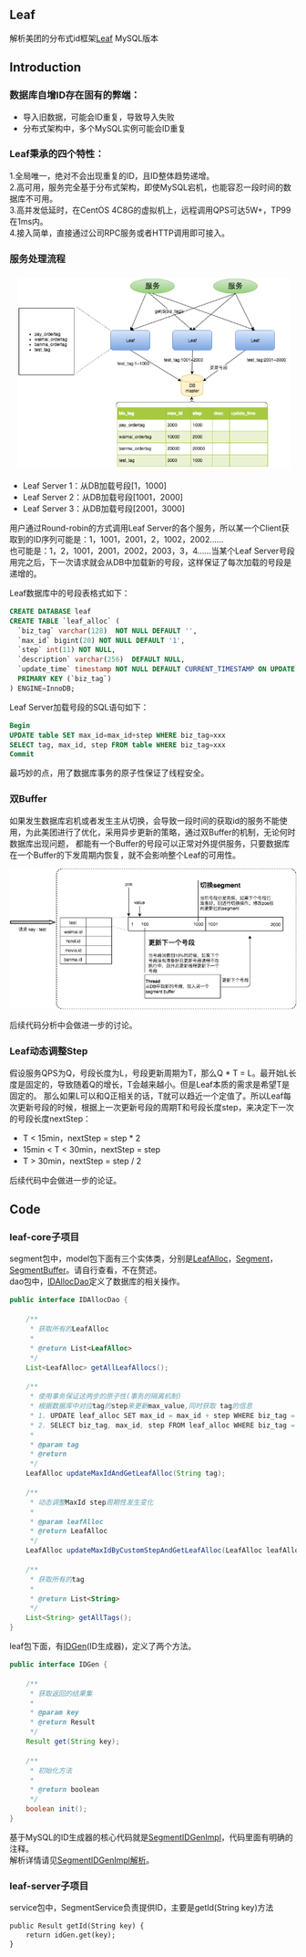## Leaf
解析美团的分布式id框架[Leaf](https://github.com/Meituan-Dianping/Leaf) MySQL版本 

## Introduction
### 数据库自增ID存在固有的弊端：
* 导入旧数据，可能会ID重复，导致导入失败
* 分布式架构中，多个MySQL实例可能会ID重复   

### Leaf秉承的四个特性：
1.全局唯一，绝对不会出现重复的ID，且ID整体趋势递增。  
2.高可用，服务完全基于分布式架构，即使MySQL宕机，也能容忍一段时间的数据库不可用。  
3.高并发低延时，在CentOS 4C8G的虚拟机上，远程调用QPS可达5W+，TP99在1ms内。  
4.接入简单，直接通过公司RPC服务或者HTTP调用即可接入。 

### 服务处理流程
![leaf的处理流程](pics/leaf处理流程.png)
* Leaf Server 1：从DB加载号段[1，1000]
* Leaf Server 2：从DB加载号段[1001，2000]
* Leaf Server 3：从DB加载号段[2001，3000]  


用户通过Round-robin的方式调用Leaf Server的各个服务，所以某一个Client获取到的ID序列可能是：1，1001，2001，2，1002，2002……  
也可能是：1，2，1001，2001，2002，2003，3，4……当某个Leaf Server号段用完之后，下一次请求就会从DB中加载新的号段，这样保证了每次加载的号段是递增的。  

Leaf数据库中的号段表格式如下：
```sql
CREATE DATABASE leaf
CREATE TABLE `leaf_alloc` (
  `biz_tag` varchar(128)  NOT NULL DEFAULT '',
  `max_id` bigint(20) NOT NULL DEFAULT '1',
  `step` int(11) NOT NULL,
  `description` varchar(256)  DEFAULT NULL,
  `update_time` timestamp NOT NULL DEFAULT CURRENT_TIMESTAMP ON UPDATE CURRENT_TIMESTAMP,
  PRIMARY KEY (`biz_tag`)
) ENGINE=InnoDB;
```

Leaf Server加载号段的SQL语句如下：

```sql
Begin
UPDATE table SET max_id=max_id+step WHERE biz_tag=xxx
SELECT tag, max_id, step FROM table WHERE biz_tag=xxx
Commit
```
最巧妙的点，用了数据库事务的原子性保证了线程安全。

### 双Buffer
如果发生数据库宕机或者发生主从切换，会导致一段时间的获取id的服务不能使用，为此美团进行了优化，采用异步更新的策略，通过双Buffer的机制，无论何时数据库出现问题，
都能有一个Buffer的号段可以正常对外提供服务，只要数据库在一个Buffer的下发周期内恢复，就不会影响整个Leaf的可用性。

![leaf的处理流程](pics/双Buffer.png)

后续代码分析中会做进一步的讨论。

### Leaf动态调整Step
假设服务QPS为Q，号段长度为L，号段更新周期为T，那么Q * T = L。最开始L长度是固定的，导致随着Q的增长，T会越来越小。但是Leaf本质的需求是希望T是固定的。
那么如果L可以和Q正相关的话，T就可以趋近一个定值了。所以Leaf每次更新号段的时候，根据上一次更新号段的周期T和号段长度step，来决定下一次的号段长度nextStep：
* T < 15min，nextStep = step * 2
* 15min < T < 30min，nextStep = step
* T > 30min，nextStep = step / 2

后续代码中会做进一步的论证。

 
## Code
### leaf-core子项目
segment包中，model包下面有三个实体类，分别是[LeafAlloc](./leaf-core/src/main/java/com/sankuai/inf/leaf/segment/model/LeafAlloc.java)，[Segment](./leaf-core/src/main/java/com/sankuai/inf/leaf/segment/model/Segment.java)，[SegmentBuffer](./leaf-core/src/main/java/com/sankuai/inf/leaf/segment/model/SegmentBuffer.java)。请自行查看，不在赘述。 <br>
dao包中，[IDAllocDao](./leaf-core/src/main/java/com/sankuai/inf/leaf/segment/dao/IDAllocDao.java)定义了数据库的相关操作。
```java
public interface IDAllocDao {
    
    /**
     * 获取所有的LeafAlloc
     *
     * @return List<LeafAlloc>
     */
    List<LeafAlloc> getAllLeafAllocs();

    /**
     * 使用事务保证这两步的原子性(事务的隔离机制)
     * 根据数据库中对应tag的step来更新max_value,同时获取 tag的信息
     * 1. UPDATE leaf_alloc SET max_id = max_id + step WHERE biz_tag = #{tag}
     * 2. SELECT biz_tag, max_id, step FROM leaf_alloc WHERE biz_tag = #{tag}
     *
     * @param tag
     * @return
     */
    LeafAlloc updateMaxIdAndGetLeafAlloc(String tag);

    /**
     * 动态调整MaxId step周期性发生变化
     *
     * @param leafAlloc
     * @return LeafAlloc
     */
    LeafAlloc updateMaxIdByCustomStepAndGetLeafAlloc(LeafAlloc leafAlloc);

    /**
     * 获取所有的tag
     *
     * @return List<String>
     */
    List<String> getAllTags();
}
```
leaf包下面，有[IDGen](./leaf-core/src/main/java/com/sankuai/inf/leaf/IDGen.java)(ID生成器)，定义了两个方法。
```java
public interface IDGen {

    /**
     * 获取返回的结果集
     *
     * @param key
     * @return Result
     */
    Result get(String key);

    /**
     * 初始化方法
     *
     * @return boolean
     */
    boolean init();
}
```
基于MySQL的ID生成器的核心代码就是[SegmentIDGenImpl](./leaf-core/src/main/java/com/sankuai/inf/leaf/segment/SegmentIDGenImpl.java)，代码里面有明确的注释。<br>
解析详情请见[SegmentIDGenImpl解析](./docs/SegmentIDGenImpl解析.md)。

### leaf-server子项目
service包中，SegmentService负责提供ID，主要是getId(String key)方法
```
public Result getId(String key) {
    return idGen.get(key);
}
```